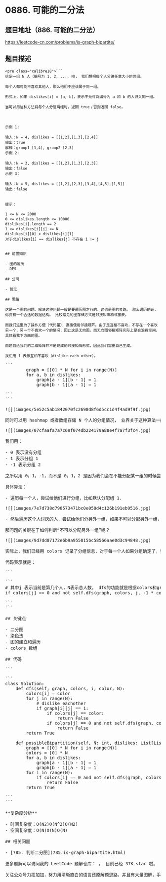# 0886. 可能的二分法

## 题目地址（886. 可能的二分法）

<https://leetcode-cn.com/problems/is-graph-bipartite/>

## 题目描述

```
<pre class="calibre18">```
给定一组 N 人（编号为 1, 2, ..., N）， 我们想把每个人分进任意大小的两组。

每个人都可能不喜欢其他人，那么他们不应该属于同一组。

形式上，如果 dislikes[i] = [a, b]，表示不允许将编号为 a 和 b 的人归入同一组。

当可以用这种方法将每个人分进两组时，返回 true；否则返回 false。



示例 1：

输入：N = 4, dislikes = [[1,2],[1,3],[2,4]]
输出：true
解释：group1 [1,4], group2 [2,3]
示例 2：

输入：N = 3, dislikes = [[1,2],[1,3],[2,3]]
输出：false
示例 3：

输入：N = 5, dislikes = [[1,2],[2,3],[3,4],[4,5],[1,5]]
输出：false


提示：

1 <= N <= 2000
0 <= dislikes.length <= 10000
dislikes[i].length == 2
1 <= dislikes[i][j] <= N
dislikes[i][0] < dislikes[i][1]
对于dislikes[i] == dislikes[j] 不存在 i != j

```
```

## 前置知识

- 图的遍历
- DFS

## 公司

- 暂无

## 思路

这是一个图的问题。解决这种问题一般是要遍历图才行的，这也是图的套路。 那么遍历的话，你要有一个合适的数据结构。 比较常见的图存储方式是邻接矩阵和邻接表。

而我们这里为了操作方便（代码量），直接使用邻接矩阵。由于是互相不喜欢，不存在一个喜欢另一个，另一个不喜欢一个的情况，因此这是无向图。而无向图邻接矩阵实际上是会浪费空间，具体看我下方画的图。

而题目给我们的二维矩阵并不是现成的邻接矩阵形式，因此我们需要自己生成。

我们用 1 表示互相不喜欢（dislike each other）。

```
<pre class="calibre18">```
        graph = [[<span class="hljs-params">0</span>] * N <span class="hljs-keyword">for</span> i <span class="hljs-keyword">in</span> range(N)]
        <span class="hljs-keyword">for</span> a, b <span class="hljs-keyword">in</span> dislikes:
            graph[a - <span class="hljs-params">1</span>][b - <span class="hljs-params">1</span>] = <span class="hljs-params">1</span>
            graph[b - <span class="hljs-params">1</span>][a - <span class="hljs-params">1</span>] = <span class="hljs-params">1</span>

```
```

![](images/5e52c5ab1842070fc2698d8f6d5cc1d4f4ad9f9f.jpg)

同时可以用 hashmap 或者数组存储 N 个人的分组情况， 业界关于这种算法一般叫染色法，因此我们命名为 colors，其实对应的本题叫 groups 更合适。

![](images/07cfaafa7a7c69f074db224179a88e4f7a7f3fc4.jpg)

我们用：

- 0 表示没有分组
- 1 表示分组 1
- -1 表示分组 2

之所以用 0，1，-1，而不是 0，1，2 是因为我们会在不能分配某一组的时候尝试分另外一组，这个时候有其中一组转变为另外一组就可以直接乘以-1，而 0，1，2 这种就稍微麻烦一点而已。

具体算法：

- 遍历每一个人，尝试给他们进行分组，比如默认分配组 1.

![](images/7e7d738d798573471bc0e058d4c126b191eb9516.jpg)

- 然后遍历这个人讨厌的人，尝试给他们分另外一组，如果不可以分配另外一组，则返回 False

那问题的关键在于如何判断“不可以分配另外一组”呢？

![](images/9d7dd87172e6b9a955815bc58566aae0d3c94848.jpg)

实际上，我们已经用 colors 记录了分组信息，对于每一个人如果分组确定了，我们就更新 colors，那么对于一个人如果分配了一个组，并且他讨厌的人也被分组之后，**分配的组和它只能是一组**，那么“就是不可以分配另外一组”。

代码表示就是：

```
<pre class="calibre18">```
<span class="hljs-title"># 其中j 表示当前是第几个人，N表示总人数。 dfs的功能就是根据colors和graph分配组，true表示可以分，false表示不可以，具体代码见代码区。</span>
<span class="hljs-keyword">if</span> colors[j] == <span class="hljs-params">0</span> <span class="hljs-keyword">and</span> <span class="hljs-keyword">not</span> self.dfs(graph, colors, j, <span class="hljs-params">-1</span> * color, N)

```
```

## 关键点

- 二分图
- 染色法
- 图的建立和遍历
- colors 数组

## 代码

```
<pre class="calibre18">```
<span class="hljs-class"><span class="hljs-keyword">class</span> <span class="hljs-title">Solution</span>:</span>
    <span class="hljs-function"><span class="hljs-keyword">def</span> <span class="hljs-title">dfs</span><span class="hljs-params">(self, graph, colors, i, color, N)</span>:</span>
        colors[i] = color
        <span class="hljs-keyword">for</span> j <span class="hljs-keyword">in</span> range(N):
            <span class="hljs-title"># dislike eachother</span>
            <span class="hljs-keyword">if</span> graph[i][j] == <span class="hljs-params">1</span>:
                <span class="hljs-keyword">if</span> colors[j] == color:
                    <span class="hljs-keyword">return</span> <span class="hljs-keyword">False</span>
                <span class="hljs-keyword">if</span> colors[j] == <span class="hljs-params">0</span> <span class="hljs-keyword">and</span> <span class="hljs-keyword">not</span> self.dfs(graph, colors, j, <span class="hljs-params">-1</span> * color, N):
                    <span class="hljs-keyword">return</span> <span class="hljs-keyword">False</span>
        <span class="hljs-keyword">return</span> <span class="hljs-keyword">True</span>

    <span class="hljs-function"><span class="hljs-keyword">def</span> <span class="hljs-title">possibleBipartition</span><span class="hljs-params">(self, N: int, dislikes: List[List[int]])</span> -> bool:</span>
        graph = [[<span class="hljs-params">0</span>] * N <span class="hljs-keyword">for</span> i <span class="hljs-keyword">in</span> range(N)]
        colors = [<span class="hljs-params">0</span>] * N
        <span class="hljs-keyword">for</span> a, b <span class="hljs-keyword">in</span> dislikes:
            graph[a - <span class="hljs-params">1</span>][b - <span class="hljs-params">1</span>] = <span class="hljs-params">1</span>
            graph[b - <span class="hljs-params">1</span>][a - <span class="hljs-params">1</span>] = <span class="hljs-params">1</span>
        <span class="hljs-keyword">for</span> i <span class="hljs-keyword">in</span> range(N):
            <span class="hljs-keyword">if</span> colors[i] == <span class="hljs-params">0</span> <span class="hljs-keyword">and</span> <span class="hljs-keyword">not</span> self.dfs(graph, colors, i, <span class="hljs-params">1</span>, N):
                <span class="hljs-keyword">return</span> <span class="hljs-keyword">False</span>
        <span class="hljs-keyword">return</span> <span class="hljs-keyword">True</span>

```
```

**复杂度分析**

- 时间复杂度：O(N2)O(N^2)O(N2)
- 空间复杂度：O(N)O(N)O(N)

## 相关问题

- [785. 判断二分图](785.is-graph-bipartite.html)

更多题解可以访问我的 LeetCode 题解仓库：<https://github.com/azl397985856/leetcode> 。 目前已经 37K star 啦。

关注公众号力扣加加，努力用清晰直白的语言还原解题思路，并且有大量图解，手把手教你识别套路，高效刷题。